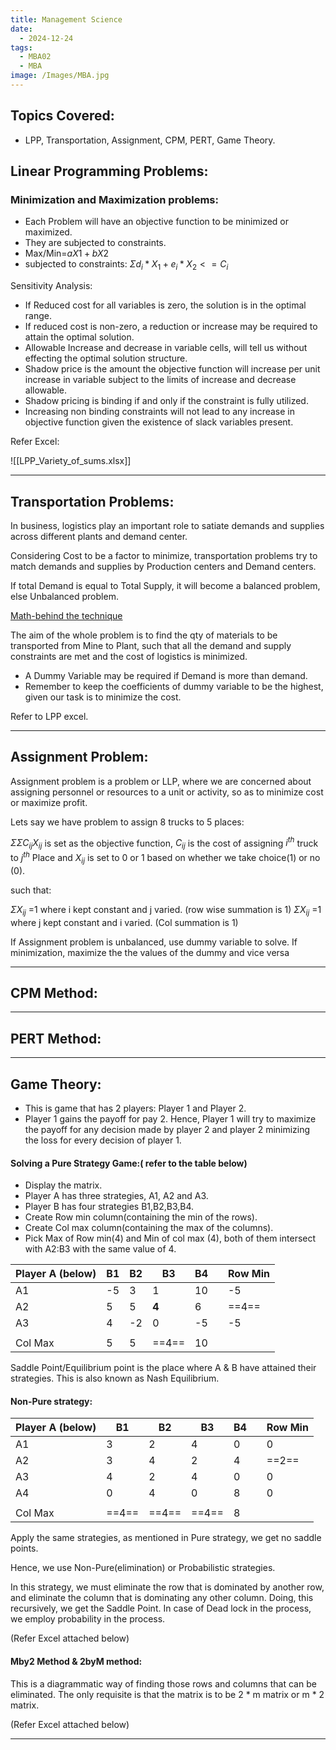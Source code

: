 ```yaml
---
title: Management Science
date:
  - 2024-12-24
tags:
  - MBA02
  - MBA
image: /Images/MBA.jpg
---
```

## Topics Covered:
- LPP, Transportation, Assignment, CPM, PERT, Game Theory.

## Linear Programming Problems:
### Minimization and Maximization problems:
- Each Problem will have an objective function to be minimized or maximized.
- They are subjected to constraints.
- Max/Min=$aX1+bX2$
- subjected to constraints: $\Sigma d_i*X_1+e_i*X_2 <= C_i$

Sensitivity Analysis:
- If Reduced cost for all variables is zero, the solution is in the optimal range.
- If reduced cost is non-zero, a reduction or increase may be required to attain the optimal solution.
- Allowable Increase and decrease in variable cells, will tell us without effecting the optimal solution structure.
- Shadow price is the amount the objective function will increase per unit increase in variable subject to the limits of increase and decrease allowable.
- Shadow pricing is binding if and only if the constraint is fully utilized.
- Increasing non binding constraints will not lead to any increase  in objective function given the existence of slack variables present.

Refer Excel:

![[LPP_Variety_of_sums.xlsx]]

---

## Transportation Problems:

In business, logistics play an important role to satiate demands and supplies across different plants and demand center.

Considering Cost to be a factor to minimize, transportation problems try to match demands and supplies by Production centers and Demand centers.

If total Demand is equal to Total Supply, it will become a balanced problem, else Unbalanced problem.

[Math-behind the technique](https://byjus.com/maths/balanced-and-unbalanced-transportation-problems/)

The aim of the whole problem is to find the qty of materials to be transported from Mine to Plant, such that all the demand and supply constraints are met and the cost of logistics is minimized.

- A Dummy Variable may be required if Demand is more than demand. 
- Remember to keep the coefficients of dummy variable to be the highest, given our task is to minimize the cost.

Refer to  LPP excel.

---

## Assignment Problem:

Assignment problem is a problem or LLP, where we are concerned about assigning personnel or resources to a unit or activity, so as to minimize cost or maximize  profit.

Lets say we have problem to assign 8 trucks to 5 places:

$\Sigma\Sigma C_{ij}X_{ij}$ is set as the objective function, $C_{ij}$ is the cost of assigning $i^{th}$ truck to $j^{th}$ Place and $X_{ij}$ is set to 0 or 1 based on whether we take choice(1) or no (0).

such that:

$\Sigma X_{ij}$ =1 where i kept constant and j varied. (row wise summation is 1)
$\Sigma X_{ij}$ =1 where j kept constant and i varied. (Col summation is 1)

If Assignment problem is unbalanced, use dummy variable to solve. If minimization, maximize the the values of the dummy and vice versa


---


## CPM Method:






---

## PERT Method:








---
## Game Theory:

- This is game that has 2 players: Player 1 and Player 2.
- Player 1 gains the payoff for pay 2. Hence, Player 1 will try to maximize the payoff for any decision made by player 2 and player 2 minimizing the loss for every decision of player 1.

#### Solving a Pure Strategy Game:( refer to the table below)
- Display the matrix.
- Player A has three strategies, A1, A2 and A3.
- Player B has four strategies B1,B2,B3,B4.
- Create Row min column(containing the min of the rows).
- Create Col max column(containing the max of the columns).
- Pick Max of Row min(4) and Min of col max (4), both of them intersect with A2:B3 with the same value of 4.

| Player A (below) | B1  | B2  | B3    | B4  |     | Row Min |
| ---------------- | --- | --- | ----- | --- | --- | ------- |
| A1               | -5  | 3   | 1     | 10  |     | -5      |
| A2               | 5   | 5   | **4** | 6   |     | ==4==   |
| A3               | 4   | -2  | 0     | -5  |     | -5      |
|                  |     |     |       |     |     |         |
| Col Max          | 5   | 5   | ==4== | 10  |     |         |
Saddle Point/Equilibrium point is the place where A & B have attained their strategies. This is also known as Nash Equilibrium.

#### Non-Pure strategy:

| Player A (below) | B1    | B2    | B3    | B4  |     | Row Min |
| ---------------- | ----- | ----- | ----- | --- | --- | ------- |
| A1               | 3     | 2     | 4     | 0   |     | 0       |
| A2               | 3     | 4     | 2     | 4   |     | ==2==   |
| A3               | 4     | 2     | 4     | 0   |     | 0       |
| A4               | 0     | 4     | 0     | 8   |     | 0       |
|                  |       |       |       |     |     |         |
| Col Max          | ==4== | ==4== | ==4== | 8   |     |         |

Apply the same strategies, as mentioned in Pure strategy, we get no saddle points.

Hence, we use Non-Pure(elimination) or Probabilistic strategies.

In this strategy, we must eliminate the row that is dominated by another row, and eliminate the column that is dominating any other column.
Doing, this recursively, we get the Saddle Point.
In case of Dead lock in the process, we employ probability in the process.

(Refer Excel attached below)

#### Mby2 Method & 2byM method:
This is a diagrammatic way of finding those rows and columns that can be eliminated. The only requisite is that the matrix is to be 2 * m matrix or m * 2 matrix.

(Refer Excel attached below)




---

